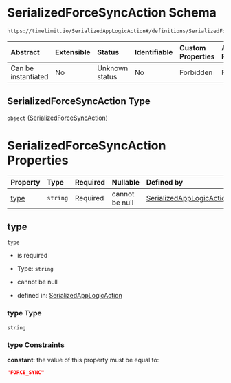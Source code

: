 # SerializedForceSyncAction Schema

```txt
https://timelimit.io/SerializedAppLogicAction#/definitions/SerializedForceSyncAction
```



| Abstract            | Extensible | Status         | Identifiable | Custom Properties | Additional Properties | Access Restrictions | Defined In                                                                                            |
| :------------------ | :--------- | :------------- | :----------- | :---------------- | :-------------------- | :------------------ | :---------------------------------------------------------------------------------------------------- |
| Can be instantiated | No         | Unknown status | No           | Forbidden         | Forbidden             | none                | [SerializedAppLogicAction.schema.json\*](SerializedAppLogicAction.schema.json "open original schema") |

## SerializedForceSyncAction Type

`object` ([SerializedForceSyncAction](serializedapplogicaction-definitions-serializedforcesyncaction.md))

# SerializedForceSyncAction Properties

| Property      | Type     | Required | Nullable       | Defined by                                                                                                                                                                                                           |
| :------------ | :------- | :------- | :------------- | :------------------------------------------------------------------------------------------------------------------------------------------------------------------------------------------------------------------- |
| [type](#type) | `string` | Required | cannot be null | [SerializedAppLogicAction](serializedapplogicaction-definitions-serializedforcesyncaction-properties-type.md "https://timelimit.io/SerializedAppLogicAction#/definitions/SerializedForceSyncAction/properties/type") |

## type



`type`

* is required

* Type: `string`

* cannot be null

* defined in: [SerializedAppLogicAction](serializedapplogicaction-definitions-serializedforcesyncaction-properties-type.md "https://timelimit.io/SerializedAppLogicAction#/definitions/SerializedForceSyncAction/properties/type")

### type Type

`string`

### type Constraints

**constant**: the value of this property must be equal to:

```json
"FORCE_SYNC"
```
